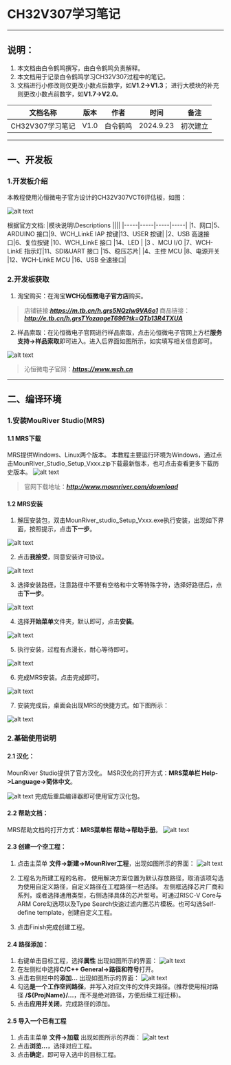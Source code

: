 # CH32V307学习笔记

***

## 说明：
1. 本文档由白令鹤鸣撰写，由白令鹤鸣负责解释。
2. 本文档用于记录白令鹤鸣学习CH32V307过程中的笔记。
3. 文档进行小修改则仅更改小数点后数字，如**V1.2->V1.3**；
   进行大模块的补充则更改小数点前数字，如**V1.7->V2.0**。

| 文档名称 | 版本 | 作者 | 时间 | 备注 |
| :------: | :---: | :---: | :---: | :---: |
|CH32V307学习笔记|V1.0|白令鹤鸣|2024.9.23|初次建立|

***
## 一、开发板
### 1.开发板介绍
   本教程使用沁恒微电子官方设计的CH32V307VCT6评估板，如图：

![alt text](./CH32V307学习笔记Picture/1.1.png)

   根据官方文档:
   |模块说明\Descriptions ||||
   |-----|-----|-----|-----|
   |1、网口|5、ARDUINO 接口|9、WCH_LinkE IAP 按键|13、USER 按键|
   |2、USB 高速接口|6、复位按键 |10、WCH_LinkE 接口 |14、LED |
   |3 、MCU I/O |7、WCH-LinkE 指示灯|11、SDI&UART 接口 |15、稳压芯片|
   |4、主控 MCU |8、电源开关 |12、WCH-LinkE MCU |16、USB 全速接口|
### 2.开发板获取
1. 淘宝购买：在淘宝**WCH沁恒微电子官方店**购买。
>   店铺链接:***https://m.tb.cn/h.grs5NQzlw9VA6o1***
>   商品链接：***http://e.tb.cn/h.grsTYozaageT696?tk=QTb13R4TXUA***
2. 样品索取：在沁恒微电子官网进行样品索取，点击沁恒微电子官网上方栏**服务支持->样品索取**即可进入。进入后界面如图所示，如实填写相关信息即可。
   
![alt text](./CH32V307学习笔记Picture/1.2.png)

>  沁恒微电子官网：***https://www.wch.cn***

***
## 二、编译环境
### 1.安装MouRiver Studio(MRS)
#### 1.1 MRS下载
MRS提供Windows、Linux两个版本。
本教程主要运行环境为Windows，通过点击MounRIver_Studio_Setup_Vxxx.zip下载最新版本，也可点击查看更多下载历史版本。
![alt text](./CH32V307学习笔记Picture/2.1.png)

>    官网下载地址：***http://www.mounriver.com/download***
 
#### 1.2 MRS安装
1.  解压安装包，双击MounRiver_studio_Setup_Vxxx.exe执行安装，出现如下界面，按照提示，点击**下一步**。

![alt text](./CH32V307学习笔记Picture/2.2.png)

2.  点击**我接受**，同意安装许可协议。

![alt text](./CH32V307学习笔记Picture/2.3.png)

3.  选择安装路径，注意路径中不要有空格和中文等特殊字符，选择好路径后，点击**下一步**。

![alt text](./CH32V307学习笔记Picture/2.4.png)

4.  选择**开始菜单**文件夹，默认即可，点击**安装**。
   
![alt text](./CH32V307学习笔记Picture/2.5.png)

5.  执行安装，过程有点漫长，耐心等待即可。

![alt text](./CH32V307学习笔记Picture/2.6.png)

6.  完成MRS安装。点击完成即可。

![alt text](./CH32V307学习笔记Picture/2.7.png)

7. 安装完成后，桌面会出现MRS的快捷方式。如下图所示：

![alt text](./CH32V307学习笔记Picture/2.8.png)

### 2.基础使用说明
#### 2.1 汉化：
   MounRiver Studio提供了官方汉化。
   MSR汉化的打开方式：**MRS菜单栏 Help->Language->简体中文**。

![alt text](./CH32V307学习笔记Picture/2.9.png)
   完成后重启编译器即可使用官方汉化包。

#### 2.2 帮助文档：
   MRS帮助文档的打开方式：**MRS菜单栏 帮助->帮助手册**。
![alt text](./CH32V307学习笔记Picture/2.10.png)

#### 2.3 创建一个空工程：
   1.  点击主菜单 **文件->新建->MounRiver工程**，出现如图所示的界面：
![alt text](./CH32V307学习笔记Picture/2.11.png)

   2. 工程名为所建工程的名称，
      使用解决方案位置为默认存放路径，取消该项勾选为使用自定义路径，自定义路径在工程路径一栏选择。
      左侧框选择芯片厂商和系列，或者选择通用类型，右侧选择具体的芯片型号。可通过RISC-V Core与ARM Core勾选项以及Type Search快速过滤内置芯片模板。也可勾选Self-define template，创建自定义工程。
   3. 点击Finish完成创建工程。

#### 2.4 路径添加：
   1. 右键单击目标工程，选择**属性**
      出现如图所示的界面：
![alt text](./CH32V307学习笔记Picture/2.12.png)
   2. 在左侧栏中选择**C/C++ General->路径和符号**打开。
   3. 点击右侧栏中的**添加...**
      出现如图所示的界面：
![alt text](./CH32V307学习笔记Picture/2.13.png)
   4. 勾选**是一个工作空间路径**，并写入对应文件的文件夹路径。(推荐使用相对路径 **/${ProjName}/...**，而不是绝对路径，方便后续工程迁移)。
   5. 点击**应用并关闭**，完成路径的添加。

#### 2.5 导入一个已有工程
   1.  点击主菜单 **文件->加载**
      出现如图所示的界面：
![alt text](./CH32V307学习笔记Picture/2.14.png)
   2. 点击**浏览...**，选择对应工程。
   3. 点击**确定**，即可导入选中的目标工程。